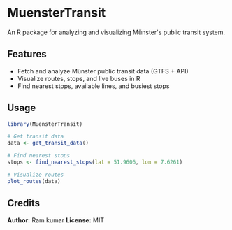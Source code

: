 # MuensterTransit

An R package for analyzing and visualizing Münster's public transit system.

## Features

- Fetch and analyze Münster public transit data (GTFS + API)
- Visualize routes, stops, and live buses in R
- Find nearest stops, available lines, and busiest stops

## Usage

```r
library(MuensterTransit)

# Get transit data
data <- get_transit_data()

# Find nearest stops
stops <- find_nearest_stops(lat = 51.9606, lon = 7.6261)

# Visualize routes
plot_routes(data)
```

## Credits

**Author:** Ram kumar
**License:** MIT
